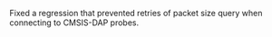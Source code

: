 Fixed a regression that prevented retries of packet size query when connecting to CMSIS-DAP probes.
